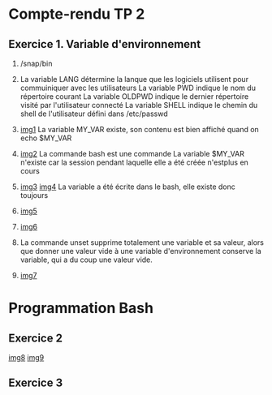 # Compte-rendu TP 2

## Exercice 1. Variable d'environnement

1.  /snap/bin

3. La variable LANG détermine la lanque que les logiciels utilisent pour commuiniquer avec les utilisateurs
La variable PWD indique le nom du répertoire courant
La variable OLDPWD indique le dernier répertoire visité par l'utilisateur connecté
La variable SHELL indique le chemin du shell de l'utilisateur défini dans /etc/passwd

4. [img1](imag/image1.png)
La variable   MY_VAR existe, son contenu est bien affiché quand on echo $MY_VAR

5. [img2](image/image2.png)
La commande bash est une commande 
La variable $MY_VAR n'existe car la session pendant laquelle elle a été créée n'estplus en cours

6. [img3](image/image3.png)
[img4](image/image4.png)
La variable a été écrite dans le bash, elle existe donc toujours

7. [img5](image/image5.png)
8. [img6](image/image6.png)
9. La commande unset supprime totalement une variable et sa valeur, alors que donner une valeur vide à une variable d'environnement conserve la variable, qui a du coup une valeur vide.
10. [img7](image/image7.png)

# Programmation Bash

## Exercice 2

[img8](image/image8.png)
[img9](image/image9.png)

## Exercice 3



